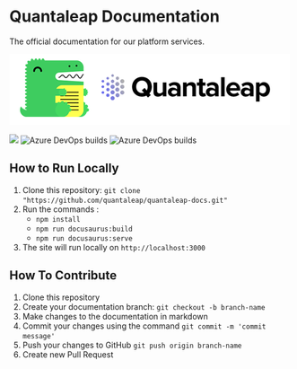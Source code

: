 # Quantaleap Documentation
The official documentation for our platform services.

![](static/img/repository-logo.png)

[<img src="https://img.shields.io/badge/version-1.0.0-blue.svg">](html/package.json) ![Azure DevOps builds](https://img.shields.io/azure-devops/build/quantaleap/Product%20Development/39?label=build) ![Azure DevOps builds](https://img.shields.io/azure-devops/build/quantaleap/Product%20Development/40?label=release) 

## How to Run Locally

1. Clone this repository: `git clone "https://github.com/quantaleap/quantaleap-docs.git"`
2. Run the commands :
   - `npm install`
   - `npm run docusaurus:build`
   - `npm run docusaurus:serve`
3. The site will run locally on `http://localhost:3000`

## How To Contribute

1. Clone this repository
2. Create your documentation branch: `git checkout -b branch-name`
3. Make changes to the documentation in markdown
4. Commit your changes using the command `git commit -m 'commit message'`
5. Push your changes to GitHub `git push origin branch-name`
6. Create new Pull Request
